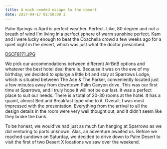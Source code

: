 ```yaml
---
title: A much needed escape to the desert
date: 2017-04-17 01:50:00 Z
---
```


Palm Springs in April is perfect weather. Perfect. Like, 80 degree and not a breath of wind I'm living in a perfect sphere of warm sunshine perfect. Kam and I were lucky enough to beat the Coachella crowd a few weeks ago for a quiet night in the desert, which was just what the doctor prescribed.

[DSCF8171.JPG](/uploads/DSCF8171.JPG)

We pick our accommodations between different AirBnB options and whatever the best hotel deal there is. Because it was on the eve of my birthday, we decided to splurge a little bit and stay at Sparrows Lodge, which is situated between The Ace & The Parker, conveniently located just a few minutes away from downtown Palm Canyon drive. This was our first time at Sparrows, and I truly hope it will not be our last. It was a perfect place to suit our needs. There is a total of 20-30 rooms at the hotel. It has a quaint, almost Bed and Breakfast type vibe to it. Overall, I was most impressed with the presentation. Everything from the arrival to all the design details in the room were very well thought out, and it didn't seem like they broke the bank. 

To be honest, we would've had just as much fun hanging at Sparrows as we did venturing to parts unknown. Alas, an adventure awaited us. Before we reached sundown on Saturday, we decided to drive down to Palm Desert to visit the first of two Desert X locations we saw over the weekend. 


